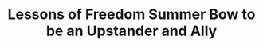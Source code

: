 ---
title: Lessons of Freedom Summer Bow to be an Upstander and Ally
layout: default
representation: "How to be an upstander and ally"
---